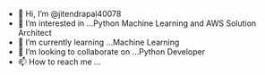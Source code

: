 - 👋 Hi, I’m @jitendrapal40078
- 👀 I’m interested in ...Python Machine Learning and AWS Solution Architect
- 🌱 I’m currently learning ...Machine Learning
- 💞️ I’m looking to collaborate on ...Python Developer
- 📫 How to reach me ...

<!---
jitendrapal40078/jitendrapal40078 is a ✨ special ✨ repository because its `README.md` (this file) appears on your GitHub profile.
You can click the Preview link to take a look at your changes.
--->
